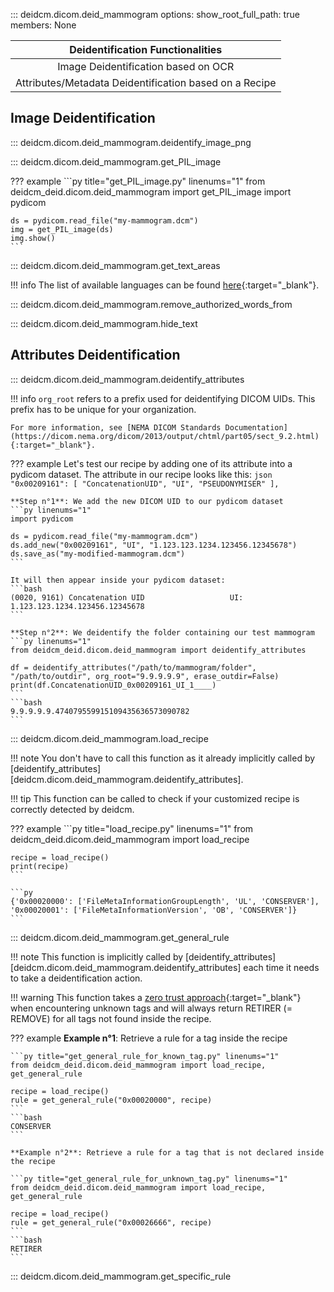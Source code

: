 ::: deidcm.dicom.deid_mammogram
    options:
        show_root_full_path: true
        members: None

|          **Deidentification Functionalities**          |
|:------------------------------------------------------:|
|           Image Deidentification based on OCR          |
| Attributes/Metadata Deidentification based on a Recipe |

## Image Deidentification

::: deidcm.dicom.deid_mammogram.deidentify_image_png

::: deidcm.dicom.deid_mammogram.get_PIL_image

??? example
    ```py title="get_PIL_image.py" linenums="1"
    from deidcm_deid.dicom.deid_mammogram import get_PIL_image
    import pydicom

    ds = pydicom.read_file("my-mammogram.dcm")
    img = get_PIL_image(ds)
    img.show()
    ```

::: deidcm.dicom.deid_mammogram.get_text_areas

!!! info
    The list of available languages can be found [here](https://www.jaided.ai/easyocr/){:target="_blank"}.

::: deidcm.dicom.deid_mammogram.remove_authorized_words_from

::: deidcm.dicom.deid_mammogram.hide_text

## Attributes Deidentification

::: deidcm.dicom.deid_mammogram.deidentify_attributes

!!! info
    `org_root` refers to a prefix used for deidentifying DICOM UIDs. 
    This prefix has to be unique for your organization.
    
    For more information, see [NEMA DICOM Standards Documentation](https://dicom.nema.org/dicom/2013/output/chtml/part05/sect_9.2.html){:target="_blank"}.

??? example
    Let's test our recipe by adding one of its attribute into a pydicom dataset.
    The attribute in our recipe looks like this:
    ```json
    "0x00209161": [
        "ConcatenationUID",
        "UI",
        "PSEUDONYMISER"
    ],
    ``` 

    **Step n°1**: We add the new DICOM UID to our pydicom dataset
    ```py linenums="1"
    import pydicom

    ds = pydicom.read_file("my-mammogram.dcm")
    ds.add_new("0x00209161", "UI", "1.123.123.1234.123456.12345678")
    ds.save_as("my-modified-mammogram.dcm")
    ``` 
    
    It will then appear inside your pydicom dataset:
    ```bash
    (0020, 9161) Concatenation UID                   UI: 1.123.123.1234.123456.12345678
    ```

    **Step n°2**: We deidentify the folder containing our test mammogram
    ```py linenums="1"
    from deidcm_deid.dicom.deid_mammogram import deidentify_attributes

    df = deidentify_attributes("/path/to/mammogram/folder", "/path/to/outdir", org_root="9.9.9.9.9", erase_outdir=False)
    print(df.ConcatenationUID_0x00209161_UI_1____)
    ```
    ```bash
    9.9.9.9.9.474079559915109435636573090782
    ```

::: deidcm.dicom.deid_mammogram.load_recipe

!!! note
    You don't have to call this function as it already implicitly called by [deidentify_attributes][deidcm.dicom.deid_mammogram.deidentify_attributes].

!!! tip
    This function can be called to check if your customized recipe is correctly
    detected by deidcm.

??? example
    ```py title="load_recipe.py" linenums="1"
    from deidcm_deid.dicom.deid_mammogram import load_recipe

    recipe = load_recipe()
    print(recipe)
    ```

    ```py
    {'0x00020000': ['FileMetaInformationGroupLength', 'UL', 'CONSERVER'], '0x00020001': ['FileMetaInformationVersion', 'OB', 'CONSERVER']}
    ```

::: deidcm.dicom.deid_mammogram.get_general_rule

!!! note
    This function is implicitly called by [deidentify_attributes][deidcm.dicom.deid_mammogram.deidentify_attributes] each time
    it needs to take a deidentification action.

!!! warning
    This function takes a [zero trust approach](https://fr.wikipedia.org/wiki/Zero_trust){:target="_blank"} when encountering
    unknown tags and will always return RETIRER (= REMOVE) for all tags not found inside the recipe.

??? example
    **Example n°1**: Retrieve a rule for a tag inside the recipe
    
    ```py title="get_general_rule_for_known_tag.py" linenums="1"
    from deidcm_deid.dicom.deid_mammogram import load_recipe, get_general_rule

    recipe = load_recipe()
    rule = get_general_rule("0x00020000", recipe)
    ```
    ```bash
    CONSERVER
    ```

    **Example n°2**: Retrieve a rule for a tag that is not declared inside the recipe
    
    ```py title="get_general_rule_for_unknown_tag.py" linenums="1"
    from deidcm_deid.dicom.deid_mammogram import load_recipe, get_general_rule

    recipe = load_recipe()
    rule = get_general_rule("0x00026666", recipe)
    ```
    ```bash
    RETIRER
    ```

::: deidcm.dicom.deid_mammogram.get_specific_rule